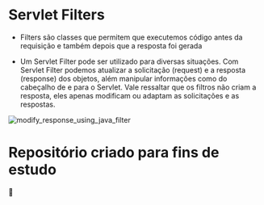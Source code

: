<h1> Servlet Filters</h1>

- Filters são classes que permitem que executemos código antes da requisição e também depois que a resposta foi gerada

- Um Servlet Filter pode ser utilizado para diversas situações. Com Servlet Filter podemos atualizar a solicitação (request) e a resposta (response) dos objetos, além manipular informações como do cabeçalho de e para o Servlet. Vale ressaltar que os filtros não criam a resposta, eles apenas modificam ou adaptam as solicitações e as respostas. 

![modify_response_using_java_filter](https://user-images.githubusercontent.com/72419533/156888254-5734704c-cff3-459b-a831-f94e1a6381d3.png)

<h1> Repositório criado para fins de estudo </h1> 📓

